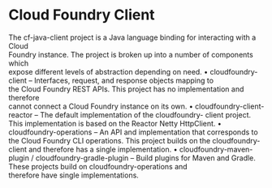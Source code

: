 # Cloud Foundry Client

The cf-java-client project	is	a	Java	language	binding	for	interacting	with	a	Cloud	
Foundry	instance.	The	project	is	broken	up	into	a	number	of	components	which	
expose	different	levels	of	abstraction	depending	on	need.
• cloudfoundry-client – Interfaces,	request,	and	response	objects	mapping	to	
the Cloud	Foundry	REST	APIs.	This	project	has	no	implementation	and	therefore	
cannot	connect	a	Cloud	Foundry	instance	on	its	own.
• cloudfoundry-client-reactor – The	default	implementation	of	the cloudfoundry- client project.	This	implementation	is	based	on	the	Reactor	Netty HttpClient.
• cloudfoundry-operations – An	API	and	implementation	that	corresponds	to	
the Cloud	Foundry	CLI operations.	This	project	builds	on	the cloudfoundry- client and	therefore	has	a	single	implementation.
• cloudfoundry-maven-plugin / cloudfoundry-gradle-plugin – Build	plugins	
for Maven and Gradle.	These	projects	build	on cloudfoundry-operations and	
therefore	have	single	implementations.